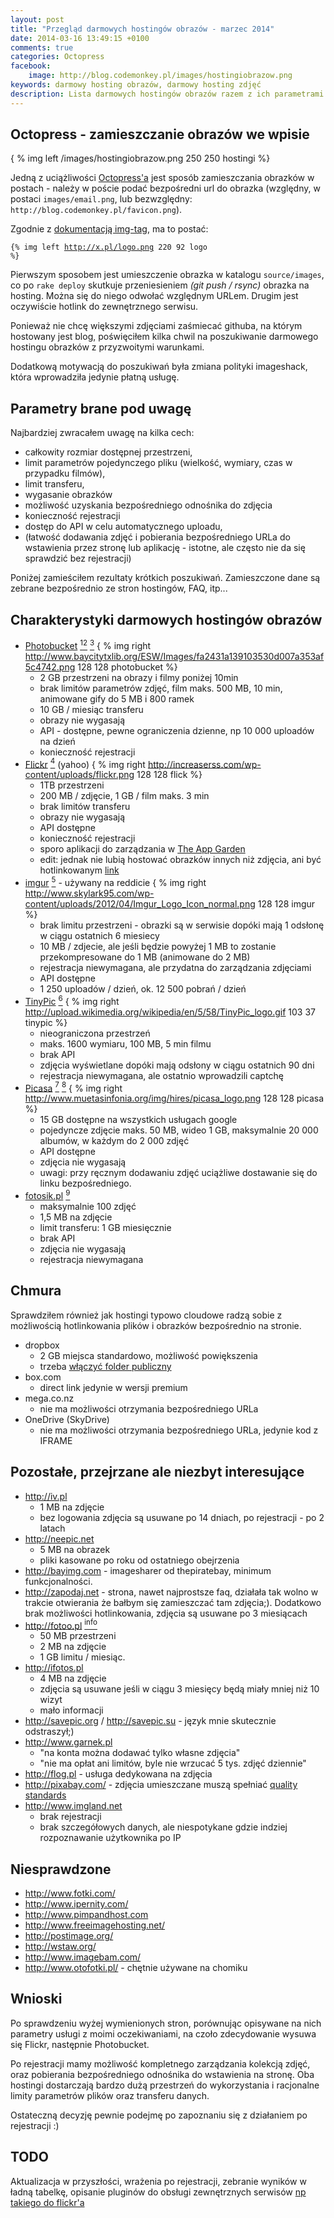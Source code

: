 ```yaml
---
layout: post
title: "Przegląd darmowych hostingów obrazów - marzec 2014"
date: 2014-03-16 13:49:15 +0100
comments: true
categories: Octopress
facebook:
    image: http://blog.codemonkey.pl/images/hostingiobrazow.png
keywords: darmowy hosting obrazów, darmowy hosting zdjęć
description: Lista darmowych hostingów obrazów razem z ich parametrami - dostępną przestrzenią, limitem pliku, limitami transferu itp.
---
```


<!--
# Przegląd darmowych hostingów obrazów - marzec 2014#
-->
## Octopress - zamieszczanie obrazów we wpisie

{ % img left /images/hostingiobrazow.png 250 250 hostingi %}

Jedną z uciążliwości [Octopress'a](http://octopress.org) jest sposób zamieszczania obrazków w postach - należy w poście podać bezpośredni url do obrazka (względny, w postaci `images/email.png`, lub bezwzględny: `http://blog.codemonkey.pl/favicon.png`).

Zgodnie z [dokumentacją img-tag](http://octopress.org/docs/plugins/image-tag/), ma to postać: 

<code>&#123;% img left http://x.pl/logo.png 220 92 logo %}</code>

Pierwszym sposobem jest umieszczenie obrazka w katalogu `source/images`, co po `rake deploy` skutkuje przeniesieniem _(git push / rsync)_ obrazka na hosting. Można się do niego odwołać względnym URLem. Drugim jest oczywiście hotlink do zewnętrznego serwisu.

Ponieważ nie chcę większymi zdjęciami zaśmiecać githuba, na którym hostowany jest blog, poświęciłem kilka chwil na poszukiwanie darmowego hostingu obrazków z przyzwoitymi warunkami.

Dodatkową motywacją do poszukiwań była zmiana polityki imageshack, która wprowadziła jedynie płatną usługę.

## Parametry brane pod uwagę

Najbardziej zwracałem uwagę na kilka cech: 

+ całkowity rozmiar dostępnej przestrzeni,
+ limit parametrów pojedynczego pliku (wielkość, wymiary, czas w przypadku filmów),
+ limit transferu,
+ wygasanie obrazków
+ możliwość uzyskania bezpośredniego odnośnika do zdjęcia
+ konieczność rejestracji
+ dostęp do API w celu automatycznego uploadu,
+ (łatwość dodawania zdjęć i pobierania bezpośredniego URLa do wstawienia przez stronę lub aplikację - istotne, ale często nie da się sprawdzić bez rejestracji)

Poniżej zamieściłem rezultaty krótkich poszukiwań. Zamieszczone dane są zebrane bezpośrednio ze stron hostingów, FAQ, itp...

## Charakterystyki darmowych hostingów obrazów

+ [Photobucket](http://photobucket.com/) [<sup>1<sup>](http://support.photobucket.com/hc/en-us/articles/200724044-Free-Accounts)[<sup>2</sup>](http://pic.photobucket.com/dev_help/WebHelpPublic/Content/FAQ/FAQOverview.htm) [<sup>3<sup>](http://pic.photobucket.com/dev_help/WebHelpPublic/Content/References/Limits.htm) { % img right http://www.baycitytxlib.org/ESW/Images/fa2431a139103530d007a353af5c4742.png 128 128 photobucket %}
  - 2 GB przestrzeni na obrazy i filmy poniżej 10min 
  - brak limitów parametrów zdjęć, film maks. 500 MB, 10 min, animowane gify do 5 MB i 800 ramek
  - 10 GB / miesiąc transferu
  - obrazy nie wygasają
  - API - dostępne, pewne ograniczenia dzienne, np 10 000 uploadów na dzień
  - konieczność rejestracji
+ [Flickr](https://www.flickr.com/) [<sup>4</sup>](https://www.flickr.com/help/limits/) (yahoo) { % img right http://increaserss.com/wp-content/uploads/flickr.png 128 128 flick %}
  - 1TB przestrzeni 
  - 200 MB / zdjęcie, 1 GB / film maks. 3 min
  - brak limitów transferu
  - obrazy nie wygasają
  - API dostępne
  - konieczność rejestracji
  - sporo aplikacji do zarządzania w [The App Garden](http://www.flickr.com/services/)
  - edit: jednak nie lubią hostować obrazków innych niż zdjęcia, ani być hotlinkowanym [link](https://www.flickr.com/guidelines.gne)
+ [imgur](http://imgur.com/) [<sup>5</sup>](http://imgur.com/faq) - używany na reddicie { % img right http://www.skylark95.com/wp-content/uploads/2012/04/Imgur_Logo_Icon_normal.png 128 128 imgur %}
  - brak limitu przestrzeni - obrazki są w serwisie dopóki mają 1 odsłonę w ciągu ostatnich 6 miesiecy
  - 10 MB / zdjecie, ale jeśli będzie powyżej 1 MB to zostanie przekompresowane do 1 MB (animowane do 2 MB)
  - rejestracja niewymagana, ale przydatna do zarządzania zdjęciami
  - API dostępne
  - 1 250 uploadów / dzień, ok. 12 500 pobrań / dzień
+ [TinyPic](http://tinypic.com/) [<sup>6</sup>](http://tinypic.com/faq.php) { % img right http://upload.wikimedia.org/wikipedia/en/5/58/TinyPic_logo.gif 103 37 tinypic %}
  - nieograniczona przestrzeń
  - maks. 1600 wymiaru, 100 MB, 5 min filmu
  - brak API
  - zdjęcia wyświetlane dopóki mają odsłony w ciągu ostatnich 90 dni
  - rejestracja niewymagana, ale ostatnio wprowadzili captchę
+ [Picasa](http://picasa.google.com/) [<sup>7</sup>](https://support.google.com/picasa/answer/43879?hl=en) [<sup>8</sup>](https://developers.google.com/picasa/docs/web_uploader#php_sample) { % img right http://www.muetasinfonia.org/img/hires/picasa_logo.png 128 128 picasa %}
  - 15 GB dostępne na wszystkich usługach google
  - pojedyncze zdjęcie maks. 50 MB, wideo 1 GB, maksymalnie 20 000 albumów, w każdym do 2 000 zdjęć
  - API dostępne
  - zdjęcia nie wygasają
  - uwagi: przy ręcznym dodawaniu zdjęć uciążliwe dostawanie się do linku bezpośredniego.
+ [fotosik.pl](http://fotosik.pl) [<sup>9</sup>](http://www.fotosik.pl/pomoc/faq/zagadnienia_ogolne/)
  - maksymalnie 100 zdjęć
  - 1,5 MB na zdjęcie
  - limit transferu: 1 GB miesięcznie
  - brak API
  - zdjęcia nie wygasają
  - rejestracja niewymagana
  
## Chmura

Sprawdziłem również jak hostingi typowo cloudowe radzą sobie z możliwością  hotlinkowania plików i obrazków bezpośrednio na stronie.

+ dropbox
  - 2 GB miejsca standardowo, możliwość powiększenia
  - trzeba [włączyć folder publiczny](https://www.dropbox.com/enable_public_folder)
+ box.com
  - direct link jedynie w wersji premium
+ mega.co.nz
  - nie ma możliwości otrzymania bezpośredniego URLa
+ OneDrive (SkyDrive)
  - nie ma możliwości otrzymania bezpośredniego URLa, jedynie kod z IFRAME

## Pozostałe, przejrzane ale niezbyt interesujące
+ <http://iv.pl> 
  - 1 MB na zdjęcie
  - bez logowania zdjęcia są usuwane po 14 dniach, po rejestracji - po 2 latach
+ <http://neepic.net>
  - 5 MB na obrazek
  - pliki kasowane po roku od ostatniego obejrzenia
+ <http://bayimg.com> - imagesharer od thepiratebay, minimum funkcjonalności.
+ <http://zapodaj.net> - strona, nawet najprostsze faq, działała tak wolno w trakcie otwierania że bałbym się zamieszczać tam zdjęcia;). Dodatkowo brak możliwości hotlinkowania, zdjęcia są usuwane po 3 miesiącach
+ <http://fotoo.pl> [<sup>info</sup>](http://fotoo.pl/service.php)
  - 50 MB przestrzeni
  - 2 MB na zdjęcie
  - 1 GB limitu / miesiąc.
+ <http://ifotos.pl>
  - 4 MB na zdjęcie
  - zdjęcia są usuwane jeśli w ciągu 3 miesięcy będą miały mniej niż 10 wizyt
  - mało informacji
+ <http://savepic.org> / <http://savepic.su> - język mnie skutecznie odstraszył;)
+ <http://www.garnek.pl>
  - "na konta można dodawać tylko własne zdjęcia"
  - "nie ma opłat ani limitów, byle nie wrzucać 5 tys. zdjęć dziennie"
+ <http://flog.pl> - usługa dedykowana na zdjęcia
+ <http://pixabay.com/> - zdjęcia umieszczane muszą spełniać [quality standards](http://pixabay.com/pl/blog/posts/photography-training-and-image-quality-standards-22/)
+ <http://www.imgland.net>
  - brak rejestracji
  - brak szczegółowych danych, ale niespotykane gdzie indziej rozpoznawanie użytkownika po IP

## Niesprawdzone

+ http://www.fotki.com/
+ http://www.ipernity.com/
+ http://www.pimpandhost.com
+ http://www.freeimagehosting.net/
+ http://postimage.org/
+ http://wstaw.org/
+ http://www.imagebam.com/
+ http://www.otofotki.pl/ - chętnie używane na chomiku

## Wnioski

Po sprawdzeniu wyżej wymienionych stron, porównując opisywane na nich parametry usługi z moimi oczekiwaniami, na czoło zdecydowanie wysuwa się Flickr, następnie Photobucket. 

Po rejestracji mamy możliwość kompletnego zarządzania kolekcją zdjęć, oraz pobierania bezpośredniego odnośnika do wstawienia na stronę. Oba hostingi dostarczają bardzo dużą przestrzeń do wykorzystania i racjonalne limity parametrów plików oraz transferu danych.

Ostateczną decyzję pewnie podejmę po zapoznaniu się z działaniem po rejestracji :)

## TODO

Aktualizacja w przyszłości, wrażenia po rejestracji, zebranie wyników w ładną tabelkę, opisanie pluginów do obsługi zewnętrznych serwisów [np takiego do flickr'a](https://github.com/neilk/octopress-flickr)
